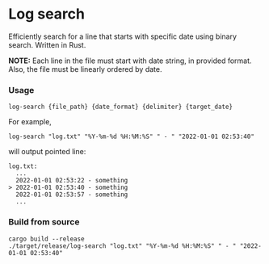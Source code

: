# Log search

Efficiently search for a line that starts with specific date using binary search.
Written in Rust.

**NOTE:** Each line in the file must start with date string, in provided format.
Also, the file must be linearly ordered by date.

### Usage

```
log-search {file_path} {date_format} {delimiter} {target_date}
```

For example,
```shell
log-search "log.txt" "%Y-%m-%d %H:%M:%S" " - " "2022-01-01 02:53:40"
```
will output pointed line:
```
log.txt:
  ...
  2022-01-01 02:53:22 - something
> 2022-01-01 02:53:40 - something
  2022-01-01 02:53:57 - something
  ...
```


### Build from source
```shell
cargo build --release
./target/release/log-search "log.txt" "%Y-%m-%d %H:%M:%S" " - " "2022-01-01 02:53:40"
```